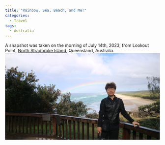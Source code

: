 ```yaml
---
title: "Rainbow, Sea, Beach, and Me!"
categories:
  - Travel
tags:
  - Australia
---
```


A snapshot was taken on the morning of July 14th, 2023, from Lookout Point, [North Stradbroke Island](https://stradbrokeisland.com/), Queensland, Australia.<br/><img src='/assets/images/AustraliaNorthIsland_small.jpg'>

